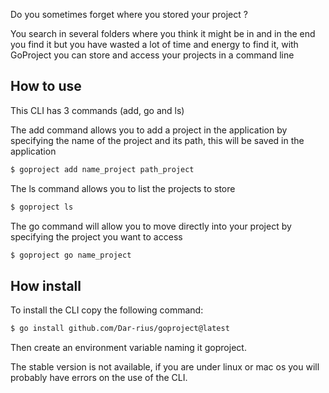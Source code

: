 
Do you sometimes forget where you stored your project ?


You search in several folders where you think it might be in and in the end you find it but you have wasted a lot of time and energy to find it, with
GoProject you can store and access your projects in a command line

## How to use 
This CLI has 3 commands (add, go and ls)


The add command allows you to add a project in the application by specifying the name of the project and its path, this will be saved in the application

```bash
$ goproject add name_project path_project
```

The ls command allows you to list the projects to store

```bash 
$ goproject ls 
```

The go command will allow you to move directly into your project by specifying the project you want to access

```bash
$ goproject go name_project
```


## How install

To install the CLI copy the following command:

```bash
$ go install github.com/Dar-rius/goproject@latest
```


Then create an environment variable naming it goproject.


The stable version is not available, if you are under linux or mac os you will probably have errors on the use of the CLI.
